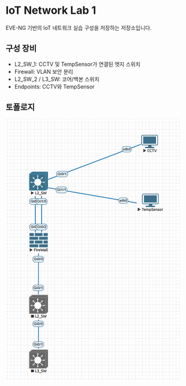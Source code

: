 # IoT Network Lab 1

EVE-NG 기반의 IoT 네트워크 실습 구성을 저장하는 저장소입니다.

## 구성 장비

- L2_SW_1: CCTV 및 TempSensor가 연결된 엣지 스위치
- Firewall: VLAN 보안 분리
- L2_SW_2 / L3_SW: 코어/백본 스위치
- Endpoints: CCTV와 TempSensor

## 토폴로지

![topology](topology.png)
